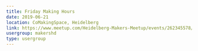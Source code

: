 ```yaml
---
title: Friday Making Hours
date: 2019-06-21
location: CoMakingSpace, Heidelberg
link: https://www.meetup.com/Heidelberg-Makers-Meetup/events/262345578/
usergroup: makershd
type: usergroup
---
```

